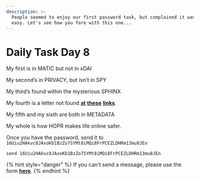 ```yaml
---
description: >-
  People seemed to enjoy our first password task, but complained it was too
  easy. Let's see how you fare with this one...
---
```


# Daily Task Day 8

My first is in MATIC but not in xDAI  
  
My second’s in PRIVACY, but isn’t in SPY  
  
My third’s found within the mysterious SPHINX   
  
My fourth is a letter not found [**at**](../hopr-games/) [**these**](../hopr-games/#goals) [**links**](../hopr-games/#extra-daily-task-clue).  
  
My fifth and my sixth are both in METADATA  
  
My whole is how HOPR makes life online safer.  
  
  
  
  
Once you have the password, send it to `16Uiu2HAkvc8JAxoKb1BzZo7SYMt8iMQi8FrPCEZLDHRm13mu8JEn`

```text
send 16Uiu2HAkvc8JAxoKb1BzZo7SYMt8iMQi8FrPCEZLDHRm13mu8JEn
```

{% hint style="danger" %}
If you can't send a message, please use the form [**here**](https://forms.gle/3gZqhqMiY6jTuLiCA).
{% endhint %}

